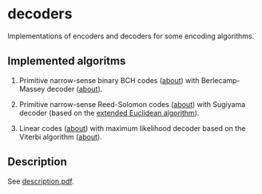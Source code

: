 # decoders

Implementations of encoders and decoders for some encoding algorithms.

## Implemented algoritms

1. Primitive narrow-sense binary BCH codes ([about](https://en.wikipedia.org/wiki/BCH_code)) with Berlecamp-Massey decoder ([about](https://en.wikipedia.org/wiki/Berlekamp%E2%80%93Massey_algorithm)).

2. Primitive narrow-sense Reed-Solomon codes ([about](https://en.wikipedia.org/wiki/Reed%E2%80%93Solomon_error_correction)) with Sugiyama decoder (based on the [extended Euclidean algorithm](https://en.wikipedia.org/wiki/Extended_Euclidean_algorithm)).

3. Linear codes ([about](https://en.wikipedia.org/wiki/Linear_code)) with maximum likelihood decoder based on the Viterbi algorithm ([about](./Kudryashov_B_D_-_Osnovy_teorii_kodirovania_-_2015.pdf)).

## Description

See [description.pdf](./description.pdf).

